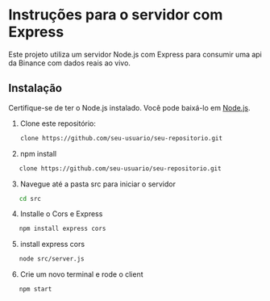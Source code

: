 # Instruções para o servidor com Express

Este projeto utiliza um servidor Node.js com Express para consumir uma api da Binance com dados reais ao vivo.

## Instalação

Certifique-se de ter o Node.js instalado. Você pode baixá-lo em [Node.js](https://nodejs.org/).

1. Clone este repositório:

   ```bash
   clone https://github.com/seu-usuario/seu-repositorio.git
   ```

2. npm install

```bash
   clone https://github.com/seu-usuario/seu-repositorio.git
```

3. Navegue até a pasta src para iniciar o servidor

```bash
   cd src
```

4. Installe o Cors e Express

```bash
   npm install express cors
```

5. install express cors

```bash
   node src/server.js
```

6. Crie um novo terminal e rode o client

```bash
   npm start
```
